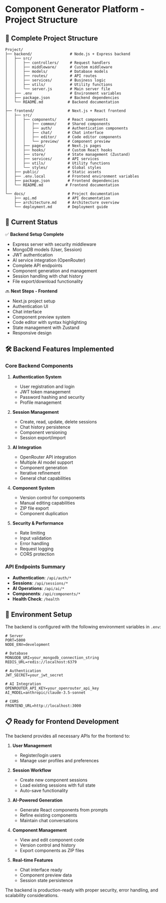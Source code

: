 # Component Generator Platform - Project Structure

## 📁 Complete Project Structure

```
Project/
├── backend/                 # Node.js + Express backend
│   ├── src/
│   │   ├── controllers/     # Request handlers
│   │   ├── middleware/      # Custom middleware
│   │   ├── models/          # Database models
│   │   ├── routes/          # API routes
│   │   ├── services/        # Business logic
│   │   ├── utils/           # Utility functions
│   │   └── server.js        # Main server file
│   ├── .env                 # Environment variables
│   ├── package.json         # Backend dependencies
│   └── README.md           # Backend documentation
│
├── frontend/               # Next.js + React frontend
│   ├── src/
│   │   ├── components/     # React components
│   │   │   ├── common/     # Shared components
│   │   │   ├── auth/       # Authentication components
│   │   │   ├── chat/       # Chat interface
│   │   │   ├── editor/     # Code editor components
│   │   │   └── preview/    # Component preview
│   │   ├── pages/          # Next.js pages
│   │   ├── hooks/          # Custom React hooks
│   │   ├── store/          # State management (Zustand)
│   │   ├── services/       # API services
│   │   ├── utils/          # Utility functions
│   │   └── styles/         # Global styles
│   ├── public/             # Static assets
│   ├── .env.local          # Frontend environment variables
│   ├── package.json        # Frontend dependencies
│   └── README.md          # Frontend documentation
│
└── docs/                   # Project documentation
    ├── api.md              # API documentation
    ├── architecture.md     # Architecture overview
    └── deployment.md       # Deployment guide
```

## 🎯 Current Status

✅ **Backend Setup Complete**
- Express server with security middleware
- MongoDB models (User, Session)
- JWT authentication
- AI service integration (OpenRouter)
- Complete API endpoints
- Component generation and management
- Session handling with chat history
- File export/download functionality

🔜 **Next Steps - Frontend**
- Next.js project setup
- Authentication UI
- Chat interface
- Component preview system
- Code editor with syntax highlighting
- State management with Zustand
- Responsive design

## 🛠️ Backend Features Implemented

### Core Backend Components

1. **Authentication System**
   - User registration and login
   - JWT token management
   - Password hashing and security
   - Profile management

2. **Session Management**
   - Create, read, update, delete sessions
   - Chat history persistence
   - Component versioning
   - Session export/import

3. **AI Integration**
   - OpenRouter API integration
   - Multiple AI model support
   - Component generation
   - Iterative refinement
   - General chat capabilities

4. **Component System**
   - Version control for components
   - Manual editing capabilities
   - ZIP file export
   - Component duplication

5. **Security & Performance**
   - Rate limiting
   - Input validation
   - Error handling
   - Request logging
   - CORS protection

### API Endpoints Summary

- **Authentication**: `/api/auth/*`
- **Sessions**: `/api/sessions/*`
- **AI Operations**: `/api/ai/*`
- **Components**: `/api/components/*`
- **Health Check**: `/health`

## 🔧 Environment Setup

The backend is configured with the following environment variables in `.env`:

```env
# Server
PORT=5000
NODE_ENV=development

# Database
MONGODB_URI=your_mongodb_connection_string
REDIS_URL=redis://localhost:6379

# Authentication
JWT_SECRET=your_jwt_secret

# AI Integration
OPENROUTER_API_KEY=your_openrouter_api_key
AI_MODEL=anthropic/claude-3.5-sonnet

# CORS
FRONTEND_URL=http://localhost:3000
```

## 📋 Ready for Frontend Development

The backend provides all necessary APIs for the frontend to:

1. **User Management**
   - Register/login users
   - Manage user profiles and preferences

2. **Session Workflow**
   - Create new component sessions
   - Load existing sessions with full state
   - Auto-save functionality

3. **AI-Powered Generation**
   - Generate React components from prompts
   - Refine existing components
   - Maintain chat conversations

4. **Component Management**
   - View and edit component code
   - Version control and history
   - Export components as ZIP files

5. **Real-time Features**
   - Chat interface ready
   - Component preview data
   - Session state persistence

The backend is production-ready with proper security, error handling, and scalability considerations.
